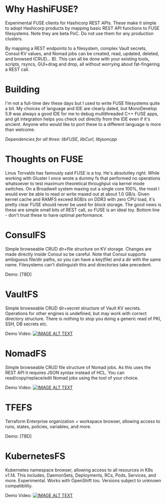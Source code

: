 # Why HashiFUSE?
Experimental FUSE clients for Hashicorp REST APIs.  These make it simple to adopt Hashicorp products by mapping basic REST API functions to FUSE filesystems.  Note they are beta PoC.  Do not use them for any production clusters.

By mapping a REST endpoints to a filesystem, complex Vault secrets, Consul KV values, and Nomad jobs can be created, read, updated, deleted, and browsed (CRUD... B).  This can all be done with your existing tools, scripts, rsyncs, GUI+drag and drop, all without worrying about fat-fingering a REST call.

# Building
I'm not a full-time dev these days but I used to write FUSE filesystems quite a bit.  My choices of language and IDE are clearly dated, but MonoDevelop 5.9 was always a good IDE for me to debug multithreaded C++ FUSE apps, and git integration helps you check out directly from the IDE even if it's ancient.  Anyone who would like to port these to a different language is more than welcome.

_Dependencies for all three: libFUSE, libCurl, libjsoncpp_

# Thoughts on FUSE
Linus Torvalds has famously said FUSE is a toy.  He's absolutley right.  While working with Gluster I once wrote a dummy fs that performed no operations whatsoever to test maximum theoretical throughput via kernel mode switches.  On a Broadwell system maxing out a single core 100%, the most I would ever be able to read or write maxed out at about 1.0 GB/s.  Given kernel cache and RAMFS exceed 8GB/s on DDR3 with zero CPU load, it's pretty clear FUSE should never be used for block storage.  The good news is these are simple small bits of REST call, so FUSE is an ideal toy.  Bottom line - don't trust these to have optimal performance.

# ConsulFS
Simple browseable CRUD dir+file structure on KV storage.  Changes are made directly inside Consul so be careful.  Note that Consul supports ambiguous file/dir paths, so you can have a key(file) and a dir with the same name.  Filesystems can't distinguish this and directories take precedent.

Demo: [TBD]

# VaultFS
Simple browseable CRUD dir+secret structure of Vault KV secrets.  Operations for other engines is undefined, but may work with correct directory structure.  There is nothing to stop you doing a generic read of PKI, SSH, DB secrets etc.

Demo Video:
[![IMAGE ALT TEXT](http://i3.ytimg.com/vi/S_3j9Awlu-o/maxresdefault.jpg)](https://youtu.be/S_3j9Awlu-o)

# NomadFS
Simple browseable CRUD file structure of Nomad jobs.  As this uses the REST API it requires JSON syntax instead of HCL.  You can read/copy/replace/edit Nomad jobs using the tool of your choice.

Demo Video:
[![IMAGE ALT TEXT](http://i3.ytimg.com/vi/THBi2ke1SlQ/maxresdefault.jpg)](https://youtu.be/THBi2ke1SlQ)

# TFEFS
Terraform Enterprise organization + workspace browser, allowing access to runs, states, policies, variables, and more.

Demo: [TBD]

# KubernetesFS
Kubernetes namespace browser, allowing access to all resources in K8s v1.14.  This includes, DaemonSets, Deployments, RCs, Pods, Services, and more. Experimental.  Works with OpenShift too.  Versions subject to unknown compatibility.

Demo Video:
[![IMAGE ALT TEXT](http://i3.ytimg.com/vi/f5wjM-GKtLo/maxresdefault.jpg)](https://youtu.be/f5wjM-GKtLo)

